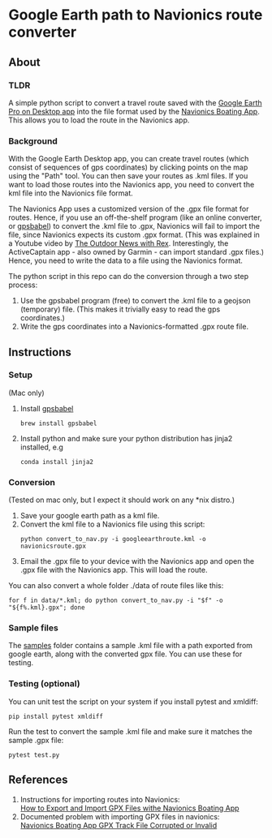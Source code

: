# Google Earth path to Navionics route converter

## About

### TLDR 
A simple python script to convert a travel route saved with the
[Google Earth Pro on Desktop app](https://www.google.com/earth/about/versions/)
into the file format used by the 
[Navionics Boating App](https://www.navionics.com/usa/apps/navionics-boating). 
This allows you to load the route in the Navionics app.

### Background

With the Google Earth Desktop app, you can create travel routes (which consist 
of sequences of gps coordinates) by clicking points on the map using the "Path" 
tool. You can then save your routes as .kml files. If you want to load those routes into the Navionics app, you need to 
convert the kml file into the Navionics file format.

The Navionics App uses a customized version of the .gpx file format for routes. 
Hence, if  you use an off-the-shelf program (like an online converter, or 
 [gpsbabel](https://www.gpsbabel.org/)) to convert the .kml file to .gpx, 
 Navionics will fail to import the file, since Navionics expects its custom 
 .gpx format.  (This was explained in a Youtube video by 
[The Outdoor News with Rex](https://www.youtube.com/watch?v=OotuLHvwBCc). 
Interestingly, the ActiveCaptain app - also owned by Garmin - can import 
standard .gpx files.) Hence, you need to write the data to a file using the 
Navionics format.

The python script in this repo can do the conversion through a two step process:
1. Use the gpsbabel program (free) to convert the .kml file to a geojson 
(temporary) file. (This makes it trivially easy to read the gps coordinates.)
1. Write the gps coordinates into a Navionics-formatted .gpx route file.

## Instructions

### Setup
(Mac only)  
1. Install [gpsbabel](https://www.gpsbabel.org/)
    ```shell
    brew install gpsbabel
    ```
2. Install python and make sure your python distribution has jinja2 installed, e.g
    ```shell
    conda install jinja2
    ```

### Conversion
(Tested on mac only, but I expect it should work on any *nix distro.)
1. Save your google earth path as a kml file.
1. Convert the kml file to a Navionics file using this script:
    ```shell
    python convert_to_nav.py -i googleearthroute.kml -o navionicsroute.gpx
    ```
1. Email the .gpx file to your device with the Navionics app and open the .gpx 
file with the Navionics app.  This will load the route.

You can also convert a whole folder ./data of route files like this:
```shell
for f in data/*.kml; do python convert_to_nav.py -i "$f" -o "${f%.kml}.gpx"; done
```

### Sample files
The [samples](samples) folder contains a sample .kml file with a path exported from google earth, along with the converted gpx file. You can use these for testing.

### Testing (optional)
You can unit test the script on your system if you install pytest and xmldiff:
```shell
pip install pytest xmldiff
```

Run the test to convert the sample .kml file and make sure it matches the 
sample .gpx file:
```shell
pytest test.py
```

## References
1. Instructions for importing routes into Navionics:   
[How to Export and Import GPX Files withe Navionics Boating App](https://www.youtube.com/watch?v=FEUY-VJNZ_A)
1. Documented problem with importing GPX files in navionics:  
[Navionics Boating App GPX Track File Corrupted or Invalid](https://www.youtube.com/watch?v=OotuLHvwBCc)
